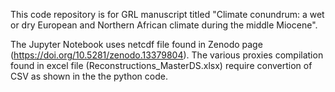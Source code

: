 This code repository is for GRL manuscript titled "Climate conundrum: a wet or dry European and Northern African climate during the middle Miocene".

The Jupyter Notebook uses netcdf file found in Zenodo page (https://doi.org/10.5281/zenodo.13379804). 
The various proxies compilation found in excel file (Reconstructions_MasterDS.xlsx) require convertion 
of CSV as shown in the the python code. 
